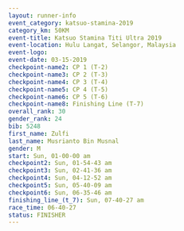 ```yaml
---
layout: runner-info 
event_category: katsuo-stamina-2019 
category_km: 50KM 
event-title: Katsuo Stamina Titi Ultra 2019 
event-location: Hulu Langat, Selangor, Malaysia 
event-logo: 
event-date: 03-15-2019 
checkpoint-name2: CP 1 (T-2) 
checkpoint-name3: CP 2 (T-3) 
checkpoint-name4: CP 3 (T-4) 
checkpoint-name5: CP 4 (T-5) 
checkpoint-name6: CP 5 (T-6) 
checkpoint-name8: Finishing Line (T-7) 
overall_rank: 30
gender_rank: 24
bib: 5248
first_name: Zulfi
last_name: Musrianto Bin Musnal
gender: M
start: Sun, 01-00-00 am
checkpoint2: Sun, 01-54-43 am
checkpoint3: Sun, 02-41-36 am
checkpoint4: Sun, 04-12-52 am
checkpoint5: Sun, 05-40-09 am
checkpoint6: Sun, 06-35-46 am
finishing_line_(t_7): Sun, 07-40-27 am
race_time: 06-40-27
status: FINISHER
---
```

